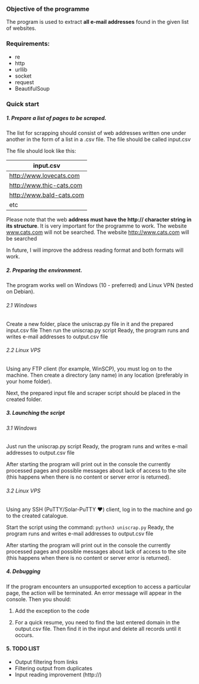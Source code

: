 ### Objective of the programme
The program is used to extract **all e-mail addresses** found in the given list of websites.

### Requirements:
- re
- http
- urllib
- socket
- request
- BeautifulSoup


### Quick start

##### 1. Prepare a list of pages to be scraped.
The list for scrapping should consist of web addresses written one under another in the form of a list in a .csv file.
The file should be called input.csv

The file should look like this:

| input.csv  |
| ------------ |
| http://www.lovecats.com  |
| http://www.thic-cats.com  |
|  http://www.bald-cats.com |
| etc |

Please note that the web **address must have the http:// character string in its structure**. It is very important for the programme to work.
The website www.cats.com will not be searched.
The website http://www.cats.com will be searched

In future, I will improve the address reading format and both formats will work.

#####  2. Preparing the environment.

The program works well on Windows (10 - preferred) and Linux VPN (tested on Debian).

###### 2.1 Windows
Create a new folder, place the uniscrap.py file in it and the prepared input.csv file
Then run the uniscrap.py script
Ready, the program runs and writes e-mail addresses to output.csv file

###### 2.2 Linux VPS
Using any FTP client (for example, WinSCP), you must log on to the machine.
Then create a directory (any name) in any location (preferably in your home folder).

Next, the prepared input file and scraper script should be placed in the created folder.

#####  3. Launching the script
###### 3.1 Windows
Just run the uniscrap.py script
Ready, the program runs and writes e-mail addresses to output.csv file

After starting the program will print out in the console the currently processed pages and possible messages about lack of access to the site (this happens when there is no content or server error is returned).
###### 3.2 Linux VPS
Using any SSH (PuTTY/Solar-PuTTY &hearts;) client, log in to the machine and go to the created catalogue.

Start the script using the command:
`python3 uniscrap.py`
Ready, the program runs and writes e-mail addresses to output.csv file

After starting the program will print out in the console the currently processed pages and possible messages about lack of access to the site (this happens when there is no content or server error is returned).

##### 4. Debugging
If the program encounters an unsupported exception to access a particular page, the action will be terminated. An error message will appear in the console. Then you should:
1. Add the exception to the code

2. For a quick resume, you need to find the last entered domain in the output.csv file. Then find it in the input and delete all records until it occurs.

#### 5. TODO LIST
- Output filtering from links 
- Filtering output from duplicates
- Input reading improvement (http://)
